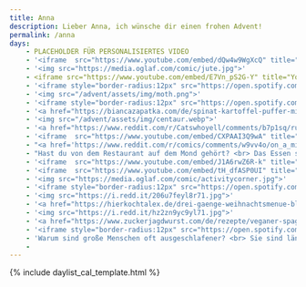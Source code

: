 ```yaml
---
title: Anna
description: Lieber Anna, ich wünsche dir einen frohen Advent!
permalink: /anna
days:
    - PLACEHOLDER FÜR PERSONALISIERTES VIDEO
    - '<iframe  src="https://www.youtube.com/embed/dQw4w9WgXcQ" title="YouTube video player" frameborder="0" allow="accelerometer; clipboard-write; encrypted-media; gyroscope; picture-in-picture" allowfullscreen></iframe>'
    - '<img src="https://media.oglaf.com/comic/jute.jpg">'
    - <iframe src="https://www.youtube.com/embed/E7Vn_pS2G-Y" title="YouTube video player" frameborder="0" allow="accelerometer; autoplay; clipboard-write; encrypted-media; gyroscope; picture-in-picture" allowfullscreen></iframe>
    - '<iframe style="border-radius:12px" src="https://open.spotify.com/embed/track/7v1XOSPvXC9Tir8xWAmHGw?utm_source=generator" width="100%" height="380" frameBorder="0" allowfullscreen="" allow="autoplay; clipboard-write; encrypted-media; fullscreen; picture-in-picture" loading="lazy"></iframe>'
    - '<img src="/advent/assets/img/moth.png">'
    - '<iframe style="border-radius:12px" src="https://open.spotify.com/embed/track/4JjPEOCqAsLBZ9VJYfhxlX?utm_source=generator" width="100%" height="380" frameBorder="0" allowfullscreen="" allow="autoplay; clipboard-write; encrypted-media; fullscreen; picture-in-picture" loading="lazy"></iframe>'
    - '<a href="https://biancazapatka.com/de/spinat-kartoffel-puffer-mit-kaese/">Noch keine Idee fürs Essen heute?</a>'
    - '<img src="/advent/assets/img/centaur.webp">'
    - '<a href="https://www.reddit.com/r/Catswhoyell/comments/b7p1sq/rububububu/">Klick für Cutie</a>'
    - '<iframe  src="https://www.youtube.com/embed/CXPAAI3Q9wA" title="YouTube video player" frameborder="0" allow="accelerometer; autoplay; clipboard-write; encrypted-media; gyroscope; picture-in-picture" allowfullscreen></iframe>'
    - "<a href='https://www.reddit.com/r/comics/comments/w9vv4o/on_a_mission_oc/'>Klick für Emotionen (durchklicken, ist mehr als ein Bild)</a>"
    - "Hast du von dem Restaurant auf dem Mond gehört? <br> Das Essen soll richtig gut sein aber das Restaurant hat keine Atmosphäre."
    - '<iframe  src="https://www.youtube.com/embed/J1A6rwZ6R-k" title="YouTube video player" frameborder="0" allow="accelerometer; autoplay; clipboard-write; encrypted-media; gyroscope; picture-in-picture" allowfullscreen></iframe>'
    - '<iframe  src="https://www.youtube.com/embed/tH_dfASP0UI" title="YouTube video player" frameborder="0" allow="accelerometer; autoplay; clipboard-write; encrypted-media; gyroscope; picture-in-picture" allowfullscreen></iframe>'
    - '<img src="https://media.oglaf.com/comic/activitycorner.jpg">'
    - '<iframe style="border-radius:12px" src="https://open.spotify.com/embed/track/5ubvP9oKmxLUVq506fgLhk?utm_source=generator" width="100%" height="380" frameBorder="0" allowfullscreen="" allow="autoplay; clipboard-write; encrypted-media; fullscreen; picture-in-picture" loading="lazy"></iframe>'
    - '<img src="https://i.redd.it/206u7feyl8r71.jpg">'
    - '<a href="https://hierkochtalex.de/drei-gaenge-weihnachtsmenue-blog-hierkochtalex">Falls du noch ein Weihnachtsmenü brauchst</a>'
    - '<img src="https://i.redd.it/hz2zn9yc9yl71.jpg">'
    - '<a href="https://www.zuckerjagdwurst.com/de/rezepte/veganer-spaghettikuerbis-al-forno">Schonmal einen Spaghetttikürbis gegessen?</a>'
    - '<iframe style="border-radius:12px" src="https://open.spotify.com/embed/track/3vkQ5DAB1qQMYO4Mr9zJN6?utm_source=generator" width="100%" height="380" frameBorder="0" allowfullscreen="" allow="autoplay; clipboard-write; encrypted-media; fullscreen; picture-in-picture" loading="lazy"></iframe>'
    - 'Warum sind große Menschen oft ausgeschlafener? <br> Sie sind länger im Bett.'
    -
---
```


{% include daylist_cal_template.html %}

